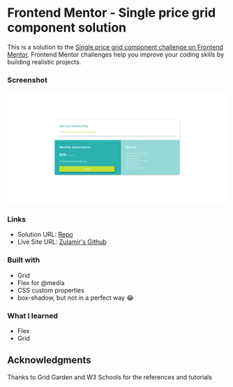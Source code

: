 # Frontend Mentor - Single price grid component solution

This is a solution to the [Single price grid component challenge on Frontend Mentor](https://www.frontendmentor.io/challenges/single-price-grid-component-5ce41129d0ff452fec5abbbc). Frontend Mentor challenges help you improve your coding skills by building realistic projects. 
### Screenshot

![Screenshot](images/screenshot.png?raw=true "Screenshot")

### Links

- Solution URL: [Repo](https://github.com/zulamirsofian/single-price-grid-component)
- Live Site URL: [Zulamir's Github](https://zulamirsofian.github.io/frontendmentor/single-price-grid-component)

### Built with

- Grid
- Flex for @media
- CSS custom properties
- box-shadow, but not in a perfect way 😂

### What I learned

- Flex
- Grid

## Acknowledgments

Thanks to Grid Garden and W3 Schools for the references and tutorials